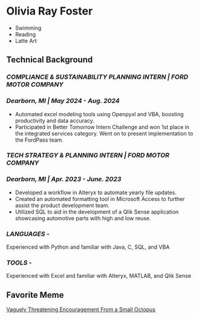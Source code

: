 # **Olivia Ray Foster**


*   Swimming
*   Reading
*   Latte Art

## **Technical Background**
### *COMPLIANCE & SUSTAINABILITY PLANNING INTERN | FORD MOTOR COMPANY* 
### *Dearborn, MI | May 2024 - Aug. 2024*
*   Automated excel modeling tools using Openpyxl and VBA, boosting productivity and data accuracy.
*   Participated in Better Tomorrow Intern Challenge and won 1st place in the integrated services category. Went on to present implementation to the FordPass team. 

### *TECH STRATEGY & PLANNING INTERN | FORD MOTOR COMPANY* 
### *Dearborn, MI | Apr. 2023 - June. 2023* 
*   Developed a workflow in Alteryx to automate yearly file updates. 
*   Created an automated formatting tool in Microsoft Access to further assist the product development team. 
*   Utilized SQL to aid in the development of a Qlik Sense application showcasing automotive parts with high and low reuse. 

### *LANGUAGES -*
 Experienced with Python and familiar with Java, C, SQL, and VBA
### *TOOLS -* 
Experienced with Excel and familiar with Alteryx, MATLAB, and Qlik Sense

## **Favorite Meme**
[Vaguely Threatening Encouragement From a Small Octopus](https://www.reddit.com/r/blursedimages/comments/cpbxtq/blursed_threatening_octopus/#lightbox) 


